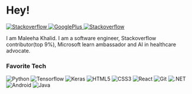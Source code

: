 <h1 align="left" id="title"> Hey! </h1>
<p align="left">
   <a href="https://www.linkedin.com/in/maleehak/">
    <img alt="Stackoverflow" src="https://img.shields.io/badge/linkedin-%230077B5.svg?&style=flat-square">
  </a> 
   <a href="mailto:maleehakhalid05@gmail.com">
    <img alt="GooglePlus" src="https://aleen42.github.io/badges/src/google_plus.svg">
  </a>
   <a href="https://stackoverflow.com/users/10846501/maleeha-khalid?tab=profile">
    <img alt="Stackoverflow" src="https://img.shields.io/stackexchange/stackoverflow/r/10846501?style=flat-square">
  </a>

</p>
<p>
 I am Maleeha Khalid. I am a software engineer, Stackoverflow contributor(top 9%), Microsoft learn ambassador and AI in healthcare advocate.
 </p>
 
### Favorite Tech

![Python](https://img.shields.io/badge/Python-3776AB?style=for-the-badge&logo=python&logoColor=white)
![Tensorflow](https://img.shields.io/badge/TensorFlow-%23FF6F00.svg?&style=for-the-badge&logo=TensorFlow&logoColor=white)
![Keras](https://img.shields.io/badge/Keras-%23D00000.svg?&style=for-the-badge&logo=Keras&logoColor=white)
![HTML5](https://img.shields.io/badge/-HTML5-%23E44D27?style=for-the-badge&logo=html5&logoColor=ffffff)
![CSS3](https://img.shields.io/badge/-CSS3-%231572B6?style=for-the-badge&logo=css3)
![React](https://img.shields.io/badge/-React-%23282C34?style=for-the-badge&logo=react)
![Git](https://img.shields.io/badge/-Git-%23F05032?style=for-the-badge&logo=git&logoColor=%23ffffff)
![.NET](https://img.shields.io/badge/.NET-5C2D91?style=for-the-badge&logo=.net&logoColor=white)
![Android](https://img.shields.io/badge/Android-3DDC84?style=for-the-badge&logo=android&logoColor=white)
![Java](https://img.shields.io/badge/Java-ED8B00?style=for-the-badge&logo=java&logoColor=white)



